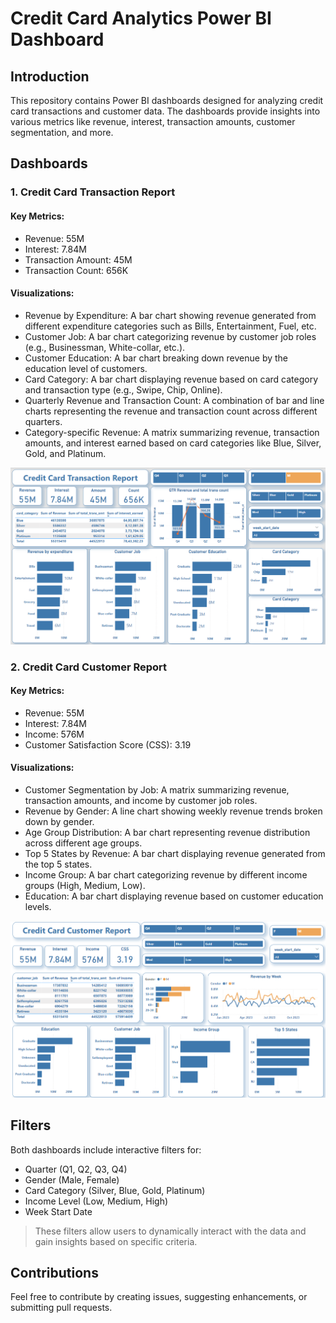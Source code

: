 # Credit Card Analytics Power BI Dashboard
## Introduction
This repository contains Power BI dashboards designed for analyzing credit card transactions and customer data. The dashboards provide insights into various metrics like revenue, interest, transaction amounts, customer segmentation, and more.

## Dashboards
### 1. Credit Card Transaction Report

#### Key Metrics:
- Revenue: 55M
- Interest: 7.84M
- Transaction Amount: 45M
- Transaction Count: 656K
#### Visualizations:
- Revenue by Expenditure: A bar chart showing revenue generated from different expenditure categories such as Bills, Entertainment, Fuel, etc.
- Customer Job: A bar chart categorizing revenue by customer job roles (e.g., Businessman, White-collar, etc.).
- Customer Education: A bar chart breaking down revenue by the education level of customers.
- Card Category: A bar chart displaying revenue based on card category and transaction type (e.g., Swipe, Chip, Online).
- Quarterly Revenue and Transaction Count: A combination of bar and line charts representing the revenue and transaction count across different quarters.
- Category-specific Revenue: A matrix summarizing revenue, transaction amounts, and interest earned based on card categories like Blue, Silver, Gold, and Platinum.

![Credit Card Transaction Report Dashboard](https://github.com/AnkurSharma1302/CreditCardFinancialDashboard/blob/main/Screenshot%202024-08-18%20100502.png)

### 2. Credit Card Customer Report

#### Key Metrics:
- Revenue: 55M
- Interest: 7.84M
- Income: 576M
- Customer Satisfaction Score (CSS): 3.19
#### Visualizations:
- Customer Segmentation by Job: A matrix summarizing revenue, transaction amounts, and income by customer job roles.
- Revenue by Gender: A line chart showing weekly revenue trends broken down by gender.
- Age Group Distribution: A bar chart representing revenue distribution across different age groups.
- Top 5 States by Revenue: A bar chart displaying revenue generated from the top 5 states.
- Income Group: A bar chart categorizing revenue by different income groups (High, Medium, Low).
- Education: A bar chart displaying revenue based on customer education levels.

 ![Credit Card Customer Report Dashboard](https://github.com/AnkurSharma1302/CreditCardFinancialDashboard/blob/main/Screenshot%202024-08-18%20100445.png)
 

## Filters
Both dashboards include interactive filters for:

- Quarter (Q1, Q2, Q3, Q4)
- Gender (Male, Female)
- Card Category (Silver, Blue, Gold, Platinum)
- Income Level (Low, Medium, High)
- Week Start Date
> These filters allow users to dynamically interact with the data and gain insights based on specific criteria.

## Contributions
Feel free to contribute by creating issues, suggesting enhancements, or submitting pull requests.

